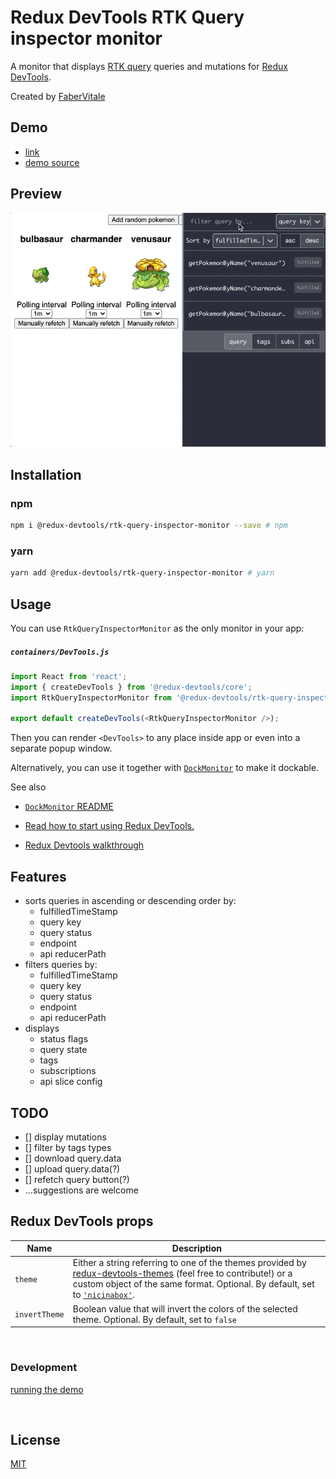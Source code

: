 # Redux DevTools RTK Query inspector monitor

A monitor that displays [RTK query](https://redux-toolkit.js.org/rtk-query/overview) queries and mutations for [Redux DevTools](https://github.com/gaearon/redux-devtools).

Created by [FaberVitale](https://github.com/FaberVitale)

## Demo

- [link](https://rtk-query-monitor-demo.netlify.app/)
- [demo source](https://github.com/FaberVitale/redux-devtools/tree/feat/rtk-query-monitor/packages/redux-devtools-rtk-query-inspector-monitor/demo)

## Preview

![RTK Query inspector monitor demo](./monitor-demo.gif)

## Installation

### npm

```bash
npm i @redux-devtools/rtk-query-inspector-monitor --save # npm
```

### yarn

```bash
yarn add @redux-devtools/rtk-query-inspector-monitor # yarn
```


## Usage

You can use `RtkQueryInspectorMonitor` as the only monitor in your app:

##### `containers/DevTools.js`

```ts
import React from 'react';
import { createDevTools } from '@redux-devtools/core';
import RtkQueryInspectorMonitor from '@redux-devtools/rtk-query-inspector-monitor';

export default createDevTools(<RtkQueryInspectorMonitor />);
```

Then you can render `<DevTools>` to any place inside app or even into a separate popup window.

Alternatively, you can use it together with [`DockMonitor`](https://github.com/reduxjs/redux-devtools/tree/master/packages/redux-devtools-dock-monitor) to make it dockable.  

See also

- [`DockMonitor` README](https://github.com/reduxjs/redux-devtools/tree/master/packages/redux-devtools-dock-monitor)

- [Read how to start using Redux DevTools.](https://github.com/reduxjs/redux-devtools)

- [Redux Devtools walkthrough](https://github.com/reduxjs/redux-devtools/tree/master/docs/Walkthrough.md)


## Features

- sorts queries in ascending or descending order by:
    - fulfilledTimeStamp
    - query key
    - query status
    - endpoint
    - api reducerPath
- filters queries by:
    - fulfilledTimeStamp
    - query key
    - query status
    - endpoint
    - api reducerPath
- displays
    - status flags
    - query state
    - tags
    - subscriptions
    - api slice config

## TODO

- [] display mutations
- [] filter by tags types
- [] download query.data
- [] upload query.data(?)
- [] refetch query button(?)
- ...suggestions are welcome


## Redux DevTools props

| Name          | Description                                                                                                                                                                                                                                                                                                                         |
| ------------- | ----------------------------------------------------------------------------------------------------------------------------------------------------------------------------------------------------------------------------------------------------------------------------------------------------------------------------------- |
| `theme`       | Either a string referring to one of the themes provided by [redux-devtools-themes](https://github.com/gaearon/redux-devtools-themes) (feel free to contribute!) or a custom object of the same format. Optional. By default, set to [`'nicinabox'`](https://github.com/gaearon/redux-devtools-themes/blob/master/src/nicinabox.js). |
| `invertTheme` | Boolean value that will invert the colors of the selected theme. Optional. By default, set to `false`                                                                                                                                                                                                                               |

<br/>

### Development

[running the demo](./demo/README.md)

<br/>

## License

[MIT](./LICENSE.md)
